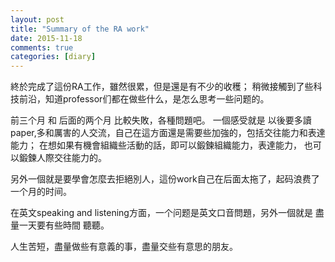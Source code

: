 ```yaml
---
layout: post
title: "Summary of the RA work"
date: 2015-11-18
comments: true
categories: [diary]
---
```

終於完成了這份RA工作，雖然很累，但是還是有不少的收穫；
稍微接觸到了些科技前沿，知道professor们都在做些什么，是怎么思考一些问题的。

前三个月 和 后面的两个月 比較失敗，各種問題吧。
一個感受就是 以後要多讀paper,多和厲害的人交流，自己在這方面還是需要些加強的，包括交往能力和表達能力；
在想如果有機會組織些活動的話，即可以鍛鍊組織能力，表達能力， 也可以鍛鍊人際交往能力的。

另外一個就是要學會怎麼去拒絕別人，這份work自己在后面太拖了，起码浪费了一个月的时间。

在英文speaking and listening方面，一个问题是英文口音問題，另外一個就是 盡量一天要有些時間 聽聽。

人生苦短，盡量做些有意義的事，盡量交些有意思的朋友。

